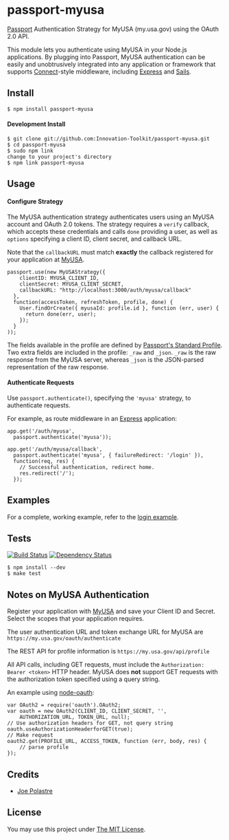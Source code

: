 passport-myusa
==============

[Passport](https://github.com/jaredhanson/passport) Authentication Strategy for 
MyUSA (my.usa.gov) using the OAuth 2.0 API.

This module lets you authenticate using MyUSA in your Node.js applications.
By plugging into Passport, MyUSA authentication can be easily and
unobtrusively integrated into any application or framework that supports
[Connect](http://www.senchalabs.org/connect/)-style middleware, including
[Express](http://expressjs.com/) and [Sails](http://www.sailsjs.org).

## Install

    $ npm install passport-myusa

#### Development Install

    $ git clone git://github.com:Innovation-Toolkit/passport-myusa.git
    $ cd passport-myusa
    $ sudo npm link
    change to your project's directory
    $ npm link passport-myusa

## Usage

#### Configure Strategy

The MyUSA authentication strategy authenticates users using an MyUSA
account and OAuth 2.0 tokens.  The strategy requires a `verify` callback, which
accepts these credentials and calls `done` providing a user, as well as
`options` specifying a client ID, client secret, and callback URL.

Note that the `callbackURL` must match **exactly** the callback registered
for your application at [MyUSA](https://my.usa.gov/apps).

    passport.use(new MyUSAStrategy({
        clientID: MYUSA_CLIENT_ID,
        clientSecret: MYUSA_CLIENT_SECRET,
        callbackURL: "http://localhost:3000/auth/myusa/callback"
      },
      function(accessToken, refreshToken, profile, done) {
        User.findOrCreate({ myusaId: profile.id }, function (err, user) {
          return done(err, user);
        });
      }
    ));

The fields available in the profile are defined by [Passport's Standard Profile](http://passportjs.org/guide/profile/).  Two extra fields are included in the profile: `_raw` and `_json`.  `_raw` is the raw response from the MyUSA server, whereas `_json` is the JSON-parsed representation of the raw response.

#### Authenticate Requests

Use `passport.authenticate()`, specifying the `'myusa'` strategy, to
authenticate requests.

For example, as route middleware in an [Express](http://expressjs.com/)
application:

    app.get('/auth/myusa',
      passport.authenticate('myusa'));

    app.get('/auth/myusa/callback', 
      passport.authenticate('myusa', { failureRedirect: '/login' }),
      function(req, res) {
        // Successful authentication, redirect home.
        res.redirect('/');
      });

## Examples

For a complete, working example, refer to the [login example](https://github.com/Innovation-Toolkit/passport-myusa/tree/master/examples/login).

## Tests

[![Build Status](https://travis-ci.org/Innovation-Toolkit/passport-myusa.png?branch=master)](https://travis-ci.org/Innovation-Toolkit/passport-myusa) [![Dependency Status](https://gemnasium.com/Innovation-Toolkit/passport-myusa.png)](https://gemnasium.com/Innovation-Toolkit/passport-myusa)

    $ npm install --dev
    $ make test

## Notes on MyUSA Authentication

Register your application with [MyUSA](https://my.usa.gov/apps) and save your Client ID and Secret.  Select the scopes that your application requires.

The user authentication URL and token exchange URL for MyUSA are `https://my.usa.gov/oauth/authenticate`

The REST API for profile information is `https://my.usa.gov/api/profile`

All API calls, including GET requests, must include the `Authorization: Bearer <token>` HTTP header. MyUSA does **not** support GET requests with the authorization token specified using a query string.

An example using [node-oauth](https://github.com/ciaranj/node-oauth):

    var OAuth2 = require('oauth').OAuth2;
    var oauth = new OAuth2(CLIENT_ID, CLIENT_SECRET, '',
        AUTHORIZATION_URL, TOKEN_URL, null);
    // Use authorization headers for GET, not query string
    oauth.useAuthorizationHeaderforGET(true);
    // Make request
    oauth2.get(PROFILE_URL, ACCESS_TOKEN, function (err, body, res) {
        // parse profile
    });

## Credits

  - [Joe Polastre](http://github.com/polastre)

## License

You may use this project under [The MIT License](http://opensource.org/licenses/MIT).
